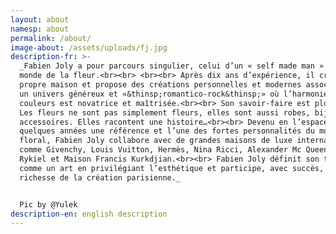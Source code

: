 ```yaml
---
layout: about
namesp: about
permalink: /about/
image-about: /assets/uploads/fj.jpg
description-fr: >-
  _Fabien Joly a pour parcours singulier, celui d’un « self made man » dans le
  monde de la fleur.<br><br> <br><br> Après dix ans d’expérience, il crée sa
  propre maison et propose des créations personnelles et modernes associées à
  un univers généreux et «&thinsp;romantico-rock&thinsp;» où l’harmonie des
  couleurs est novatrice et maîtrisée.<br><br> Son savoir-faire est pluriel.
  Les fleurs ne sont pas simplement fleurs, elles sont aussi robes, bijoux ou
  accessoires. Elles racontent une histoire…<br><br> Devenu en l’espace de
  quelques années une référence et l’une des fortes personnalités du monde
  floral, Fabien Joly collabore avec de grandes maisons de luxe internationales
  comme Givenchy, Louis Vuitton, Hermès, Nina Ricci, Alexander Mc Queen, Sonia
  Rykiel et Maison Francis Kurkdjian.<br><br> Fabien Joly définit son travail
  comme un art en privilégiant l’esthétique et participe, avec succès, à la
  richesse de la création parisienne._


  Pic by @Yulek
description-en: english description
---
```


